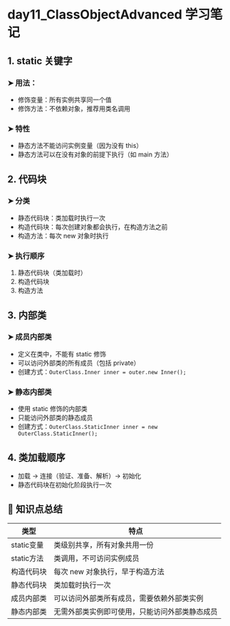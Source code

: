 # day11_ClassObjectAdvanced 学习笔记

## 1. static 关键字

### ➤ 用法：
- 修饰变量：所有实例共享同一个值
- 修饰方法：不依赖对象，推荐用类名调用

### ➤ 特性
- 静态方法不能访问实例变量（因为没有 this）
- 静态方法可以在没有对象的前提下执行（如 main 方法）

## 2. 代码块
### ➤ 分类
- 静态代码块：类加载时执行一次
- 构造代码块：每次创建对象都会执行，在构造方法之前
- 构造方法：每次 new 对象时执行

### ➤ 执行顺序
1. 静态代码块（类加载时）
2. 构造代码块
3. 构造方法

## 3. 内部类
### ➤ 成员内部类
- 定义在类中，不能有 static 修饰
- 可以访问外部类的所有成员（包括 private）
- 创建方式：`OuterClass.Inner inner = outer.new Inner();`

### ➤ 静态内部类
- 使用 static 修饰的内部类
- 只能访问外部类的静态成员
- 创建方式：`OuterClass.StaticInner inner = new OuterClass.StaticInner();`

## 4. 类加载顺序
- 加载 -> 连接（验证、准备、解析）-> 初始化
- 静态代码块在初始化阶段执行一次

## 🧠 知识点总结
| 类型          | 特点                                                |
| ------------- | --------------------------------------------------- |
| static变量     | 类级别共享，所有对象共用一份                           |
| static方法     | 类调用，不可访问实例成员                             |
| 构造代码块      | 每次 new 对象执行，早于构造方法                           |
| 静态代码块      | 类加载时执行一次                                    |
| 成员内部类      | 可以访问外部类所有成员，需要依赖外部类实例                     |
| 静态内部类      | 无需外部类实例即可使用，只能访问外部类静态成员                |

